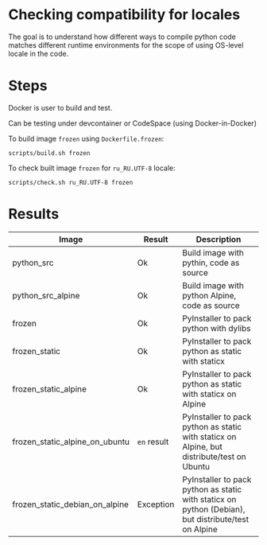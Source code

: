 # Checking compatibility for locales

The goal is to understand how different ways to compile python code matches different runtime environments for the scope of using OS-level locale in the code.

# Steps

Docker is user to build and test.

Can be testing under devcontainer or CodeSpace (using Docker-in-Docker)

To build image `frozen` using `Dockerfile.frozen`:

```shell
scripts/build.sh frozen
```

To check built image `frozen` for `ru_RU.UTF-8` locale:

```shell
scripts/check.sh ru_RU.UTF-8 frozen
```

# Results

| Image | Result | Description |
|-------|--------|-----|
| python_src | Ok | Build image with pythin, code as source |
| python_src_alpine | Ok | Build image with python Alpine, code as source |
| frozen | Ok | PyInstaller to pack python with dylibs |
| frozen_static | Ok | PyInstaller to pack python as static with staticx |
| frozen_static_alpine | Ok | PyInstaller to pack python as static with staticx on Alpine |
| frozen_static_alpine_on_ubuntu | `en` result | PyInstaller to pack python as static with staticx on Alpine, but distribute/test on Ubuntu |
| frozen_static_debian_on_alpine | Exception | PyInstaller to pack python as static with staticx on python (Debian), but distribute/test on Alpine |
